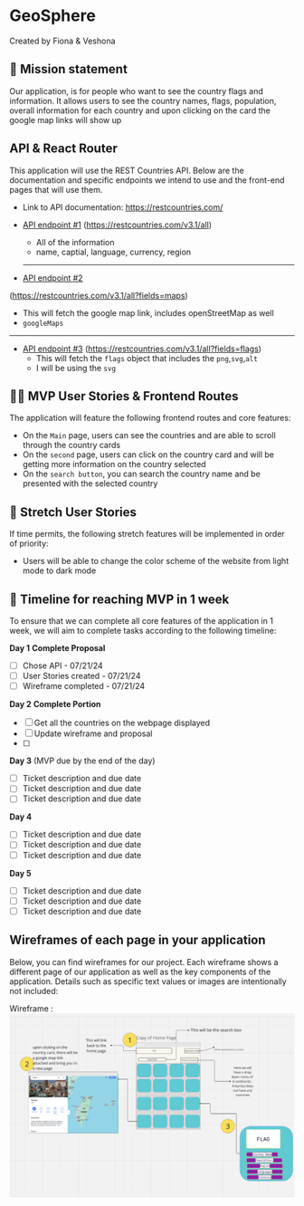 # GeoSphere

Created by Fiona & Veshona

## 🚀 Mission statement

Our application,  is for people who want to see the country flags and information. It allows users to see the country names, flags, population, overall information for each country and upon clicking on the card the google map links will show up

## API & React Router

This application will use the REST Countries API. Below are the documentation and specific endpoints we intend to use and the front-end pages that will use them.

- Link to API documentation: https://restcountries.com/

- [API endpoint #1](https://restcountries.com/v3.1/all)
(https://restcountries.com/v3.1/all)
  - All of the information
  - name, captial, language, currency, region
  ___
- [API endpoint #2](https://restcountries.com/v3.1/all?fields=maps)

(https://restcountries.com/v3.1/all?fields=maps)
  - This will fetch the google map link, includes openStreetMap as well
  - `googleMaps`
  ___
- [API endpoint #3](https://restcountries.com/v3.1/all?fields=flags)
(https://restcountries.com/v3.1/all?fields=flags)
  - This will fetch the `flags` object that includes the  `png`,`svg`,`alt`
  - I will be using the `svg`


## 👩‍💻 MVP User Stories & Frontend Routes

The application will feature the following frontend routes and core features:

* On the `Main` page, users can see the countries and are able to scroll through the country cards
* On the `second` page, users can click on the country card and will be getting more information on the country selected
* On the `search button`, you can search the country name and be presented with the selected country

## 🤔 Stretch User Stories

If time permits, the following stretch features will be implemented in order of priority:

* Users will be able to change the color scheme of the website from light mode to dark mode

## 📆 Timeline for reaching MVP in 1 week

To ensure that we can complete all core features of the application in 1 week, we will aim to complete tasks according to the following timeline:

**Day 1**
**Complete Proposal**
- [ ] Chose API - 07/21/24
- [ ] User Stories created - 07/21/24
- [ ] Wireframe completed - 07/21/24

**Day 2**
**Complete Portion**
- [ ] Get all the countries on the webpage displayed
- [ ] Update wireframe and proposal
- [ ] 

**Day 3** (MVP due by the end of the day)
- [ ] Ticket description and due date
- [ ] Ticket description and due date
- [ ] Ticket description and due date

**Day 4**
- [ ] Ticket description and due date
- [ ] Ticket description and due date
- [ ] Ticket description and due date

**Day 5**
- [ ] Ticket description and due date
- [ ] Ticket description and due date
- [ ] Ticket description and due date

## Wireframes of each page in your application

Below, you can find wireframes for our project. Each wireframe shows a different page of our application as well as the key components of the application. Details such as specific text values or images are intentionally not included:

Wireframe : 
![WebPage](./img/UpdatedFrameWork.png)
